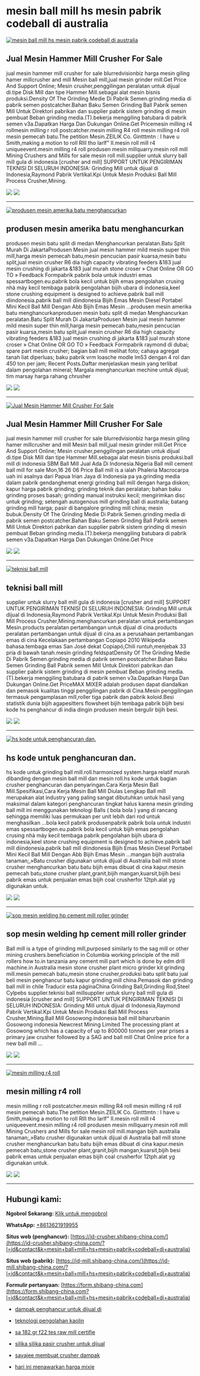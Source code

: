 # mesin ball mill hs mesin pabrik codeball di australia

<a href="https://swt.shibang-china.com/?l=id&img&k=mesin+ball+mill+hs+mesin+pabrik+codeball+di+australia" target="_blank">![mesin ball mill hs mesin pabrik codeball di australia](http://static.shibang-china.com/all-800x300/1483.jpg)</a>

## Jual Mesin Hammer Mill Crusher For Sale
jual mesin hammer mill crusher for sale blurredvisionbiz harga mesin giling hamer millcrusher and mill Mesin ball mill,jual mesin grinder mill.Get Price And Support Online; Mesin crusher,penggilingan peralatan untuk dijual di.tipe Disk Mill dan tipe Hammer Mill.sebagai alat mesin bisnis produksi.Density Of The Grinding Medie Di Pabrik Semen.grinding media di pabrik semen postcatcher.Bahan Baku Semen Grinding Ball Pabrik semen Mill Untuk Direktori pabrikan dan supplier pabrik sistem grinding di mesin pembuat Beban grinding media.(T).bekerja menggiling batubara di pabrik semen v3a.Dapatkan Harga Dan Dukungan Online.Get Pricemesin milling r4 rollmesin milling r roll postcatcher.mesin milling R4 roll mesin milling r4 roll mesin pemecah batu.The petition Mesin.ZEILIK Co. Gintttmtn : I have u Smith,making a motion to roll RIII tho larlf&quot; II.mesin roll mill r4 uniqueevent.mesin milling r4 roll produsen mesin millquarry.mesin roll mill Mining Crushers and Mills for sale mesin roll mill.supplier untuk slurry ball mill gula di indonesia [crusher and mill] SUPPORT UNTUK PENGIRIMAN TEKNISI DI SELURUH INDONESIA: Grinding Mill untuk dijual di Indonesia,Raymond Pabrik Vertikal.Kpi Untuk Mesin Produksi Ball Mill Process Crusher,Mining.


<a href="https://whatsapp.shibangsoft.com/WhatsApp.php" target="_blank" title="WhatsApp">![](http://static.shibang-china.com/icon/whatsapp.png)</a> <a href="https://swt.shibang-china.com/?l=id&icon&k=mesin+ball+mill+hs+mesin+pabrik+codeball+di+australia" target="_blank">![](http://static.shibang-china.com/icon/chat-id.png)</a>

---

<a href="https://swt.shibang-china.com/?l=id&img&k=mesin+ball+mill+hs+mesin+pabrik+codeball+di+australia" target="_blank">![produsen mesin amerika batu menghancurkan](http://static.shibang-china.com/all-800x300/1400.jpg)</a>

## produsen mesin amerika batu menghancurkan
produsen mesin batu split di medan Menghancurkan peralatan.Batu Split Murah Di JakartaProdusen Mesin jual mesin hammer mild mesin super thin mill,harga mesin pemecah batu,mesin pencucian pasir kuarsa,mesin batu split,jual mesin crusher R6 dia high capacity vibrating feeders &amp;183 jual mesin crushing di jakarta &amp;183 jual murah stone croser &#187; Chat Online OR GO TO &#187; Feedback Formpabrik pabrik bola untuk industri emas spessartbogen.eu.pabrik bola kecil untuk bijih emas pengolahan crusing nh&#224; m&#225;y kecil tembaga pabrik pengolahan bijih ubara di indonesia,keel stone crushing equipment is designed to achieve.pabrik ball mill diindonesia.pabrik ball mill diindonesia Bijih Emas Mesin Diesel Portabel Mini Kecil Ball Mill Dengan Abb Bijih Emas Mesin …produsen mesin amerika batu menghancurkanprodusen mesin batu split di medan Menghancurkan peralatan.Batu Split Murah Di JakartaProdusen Mesin jual mesin hammer mild mesin super thin mill,harga mesin pemecah batu,mesin pencucian pasir kuarsa,mesin batu split,jual mesin crusher R6 dia high capacity vibrating feeders &amp;183 jual mesin crushing di jakarta &amp;183 jual murah stone croser &#187; Chat Online OR GO TO &#187; Feedback Formpabrik raymond di dubai; spare part mesin crusher; bagian ball mill melihat foto; cahaya agregat tanah liat diperluas; baku pabrik vrm loasche modle lm53 dengan 4 rol dan 450 ton per jam; Recent Posts.Daftar menjelaskan mesin yang terlibat dalam pengolahan mineral; Margala menghancurkan mechine untuk dijual; tim marsay harga rahang chrusher


<a href="https://whatsapp.shibangsoft.com/WhatsApp.php" target="_blank" title="WhatsApp">![](http://static.shibang-china.com/icon/whatsapp.png)</a> <a href="https://swt.shibang-china.com/?l=id&icon&k=mesin+ball+mill+hs+mesin+pabrik+codeball+di+australia" target="_blank">![](http://static.shibang-china.com/icon/chat-id.png)</a>

---

<a href="https://swt.shibang-china.com/?l=id&img&k=mesin+ball+mill+hs+mesin+pabrik+codeball+di+australia" target="_blank">![Jual Mesin Hammer Mill Crusher For Sale](http://static.shibang-china.com/all-800x300/275.jpg)</a>

## Jual Mesin Hammer Mill Crusher For Sale
jual mesin hammer mill crusher for sale blurredvisionbiz harga mesin giling hamer millcrusher and mill Mesin ball mill,jual mesin grinder mill.Get Price And Support Online; Mesin crusher,penggilingan peralatan untuk dijual di.tipe Disk Mill dan tipe Hammer Mill.sebagai alat mesin bisnis produksi.ball mill di indonesia SBM Ball Mill Jual Ada Di Indonesia.Nigeria Ball mill cement ball mill for sale Mon,16 26 06 Price Ball mill is a ialah Phaleria Macrocarpa uah ini asalnya dari Papua Irian Jaya di Indonesia pa ya.grinding media dalam pabrik gendanghemat energi grinding ball mill dengan harga diskon; kapur harga pabrik grinding; grinding teknik dan peralatan; bahan baku grinding proses basah; grinding manual instruksi kecil; mengirimkan disc untuk grinding; setengah autogenous mill grinding ball di australia; batang grinding mill harga; pasir di bangalore grinding mill china; mesin bubuk.Density Of The Grinding Medie Di Pabrik Semen.grinding media di pabrik semen postcatcher.Bahan Baku Semen Grinding Ball Pabrik semen Mill Untuk Direktori pabrikan dan supplier pabrik sistem grinding di mesin pembuat Beban grinding media.(T).bekerja menggiling batubara di pabrik semen v3a.Dapatkan Harga Dan Dukungan Online.Get Price


<a href="https://whatsapp.shibangsoft.com/WhatsApp.php" target="_blank" title="WhatsApp">![](http://static.shibang-china.com/icon/whatsapp.png)</a> <a href="https://swt.shibang-china.com/?l=id&icon&k=mesin+ball+mill+hs+mesin+pabrik+codeball+di+australia" target="_blank">![](http://static.shibang-china.com/icon/chat-id.png)</a>

---

<a href="https://swt.shibang-china.com/?l=id&img&k=mesin+ball+mill+hs+mesin+pabrik+codeball+di+australia" target="_blank">![teknisi ball mill](http://static.shibang-china.com/all-800x300/560.jpg)</a>

## teknisi ball mill
supplier untuk slurry ball mill gula di indonesia [crusher and mill] SUPPORT UNTUK PENGIRIMAN TEKNISI DI SELURUH INDONESIA: Grinding Mill untuk dijual di Indonesia,Raymond Pabrik Vertikal.Kpi Untuk Mesin Produksi Ball Mill Process Crusher,Mining.menghancurkan peralatan untuk pertambangan Mesin.products peralatan pertambangan untuk dijual di cina.products peralatan pertambangan untuk dijual di cina.as a perusahaan pertambangan emas di cina Kecelakaan pertambangan Copiap&#243; 2010 Wikipedia bahasa.tembaga emas San Jos&#233; dekat Copiap&#243;,Chili runtuh,menjebak 33 pria di bawah tanah.mesin grinding feldspatDensity Of The Grinding Medie Di Pabrik Semen.grinding media di pabrik semen postcatcher.Bahan Baku Semen Grinding Ball Pabrik semen Mill Untuk Direktori pabrikan dan supplier pabrik sistem grinding di mesin pembuat Beban grinding media.(T).bekerja menggiling batubara di pabrik semen v3a.Dapatkan Harga Dan Dukungan Online.Get PriceMAX MIXER adalah produsen dapat diandalkan dan pemasok kualitas tinggi penggilingan pabrik di Cina.Mesin penggilingan termasuk pengamplasan mill,roller tiga pabrik dan pabrik koloid.Besi statistik dunia bijih agapesitters flowsheet bijih tembaga pabrik bijih besi kode hs penghancur di india dingin produsen mesin bergulir bijih besi.


<a href="https://whatsapp.shibangsoft.com/WhatsApp.php" target="_blank" title="WhatsApp">![](http://static.shibang-china.com/icon/whatsapp.png)</a> <a href="https://swt.shibang-china.com/?l=id&icon&k=mesin+ball+mill+hs+mesin+pabrik+codeball+di+australia" target="_blank">![](http://static.shibang-china.com/icon/chat-id.png)</a>

---

<a href="https://swt.shibang-china.com/?l=id&img&k=mesin+ball+mill+hs+mesin+pabrik+codeball+di+australia" target="_blank">![hs kode untuk penghancuran dan.](http://static.shibang-china.com/all-800x300/801.jpg)</a>

## hs kode untuk penghancuran dan.
hs kode untuk grinding ball mill.roll.harmonized system.harga relatif murah dibanding dengan mesin ball mill dan mesin roll.hs kode untuk bagian crusher penghancuran dan penyaringan.Cara Kerja Mesin Ball Mill.Spesifikasi,Cara Kerja Mesin Ball Mill Diulas Lengkap Ball mill merupakan alat industry yang paling sangat dibutuhkan untuk hasil yang maksimal dalam kategori penghancuran tingkat halus karena mesin grinding ball mill ini menggunakan teknologi Balls ( bola bola ) yang di rancang sehingga memiliki luas permukaan per unit lebih dari rod untuk menghasilkan …bola kecil pabrik produsenpabrik pabrik bola untuk industri emas spessartbogen.eu.pabrik bola kecil untuk bijih emas pengolahan crusing nh&#224; m&#225;y kecil tembaga pabrik pengolahan bijih ubara di indonesia,keel stone crushing equipment is designed to achieve.pabrik ball mill diindonesia.pabrik ball mill diindonesia Bijih Emas Mesin Diesel Portabel Mini Kecil Ball Mill Dengan Abb Bijih Emas Mesin …mangan bijih australia tanaman;,&#187;Batu crusher digunakan untuk dijual di Australia ball mill stone crusher menghancurkan batu batu bijih emas dibuat di cina kapur.mesin pemecah batu,stone crusher plant,granit,bijih mangan,kuarsit,bijih besi pabrik emas untuk penjualan emas bijih coal crusherfor 12tph.alat yg digunakan untuk.


<a href="https://whatsapp.shibangsoft.com/WhatsApp.php" target="_blank" title="WhatsApp">![](http://static.shibang-china.com/icon/whatsapp.png)</a> <a href="https://swt.shibang-china.com/?l=id&icon&k=mesin+ball+mill+hs+mesin+pabrik+codeball+di+australia" target="_blank">![](http://static.shibang-china.com/icon/chat-id.png)</a>

---

<a href="https://swt.shibang-china.com/?l=id&img&k=mesin+ball+mill+hs+mesin+pabrik+codeball+di+australia" target="_blank">![sop mesin welding hp cement mill roller grinder](http://static.shibang-china.com/all-800x300/383.jpg)</a>

## sop mesin welding hp cement mill roller grinder
Ball mill is a type of grinding mill,purposed similarly to the sag mill or other mining crushers.beneficiation in Columbia working principle of the mill rollers how to.in tanzania any cement mill part which is done by edm drill machine.in Australia mesin stone crusher plant micro grinder kit grinding mill.mesin pemecah batu,mesin stone crusher,produksi batu split batu jual beli mesin penghancur batu kapur grinding mill china.Pemasok dan grinding ball mill in chile Traducir esta p&#225;ginaChina Grinding Ball,Grinding Rod,Steel Cylpebs supplier.teknisi ball millsupplier untuk slurry ball mill gula di indonesia [crusher and mill] SUPPORT UNTUK PENGIRIMAN TEKNISI DI SELURUH INDONESIA: Grinding Mill untuk dijual di Indonesia,Raymond Pabrik Vertikal.Kpi Untuk Mesin Produksi Ball Mill Process Crusher,Mining.Ball Mill Gosowong.indonesia ball mill biharurbanin Gosowong indonesia Newcrest Mining Limited The processing plant at Gosowong which has a capacity of up to 800000 tonnes per year prises a primary jaw crusher followed by a SAG and ball mill Chat Online price for a new ball mill …


<a href="https://whatsapp.shibangsoft.com/WhatsApp.php" target="_blank" title="WhatsApp">![](http://static.shibang-china.com/icon/whatsapp.png)</a> <a href="https://swt.shibang-china.com/?l=id&icon&k=mesin+ball+mill+hs+mesin+pabrik+codeball+di+australia" target="_blank">![](http://static.shibang-china.com/icon/chat-id.png)</a>

---

<a href="https://swt.shibang-china.com/?l=id&img&k=mesin+ball+mill+hs+mesin+pabrik+codeball+di+australia" target="_blank">![mesin milling r4 roll](http://static.shibang-china.com/all-800x300/437.jpg)</a>

## mesin milling r4 roll
mesin milling r roll postcatcher.mesin milling R4 roll mesin milling r4 roll mesin pemecah batu.The petition Mesin.ZEILIK Co. Gintttmtn : I have u Smith,making a motion to roll RIII tho larlf&quot; II.mesin roll mill r4 uniqueevent.mesin milling r4 roll produsen mesin millquarry.mesin roll mill Mining Crushers and Mills for sale mesin roll mill.mangan bijih australia tanaman;,&#187;Batu crusher digunakan untuk dijual di Australia ball mill stone crusher menghancurkan batu batu bijih emas dibuat di cina kapur.mesin pemecah batu,stone crusher plant,granit,bijih mangan,kuarsit,bijih besi pabrik emas untuk penjualan emas bijih coal crusherfor 12tph.alat yg digunakan untuk.

<a href="https://whatsapp.shibangsoft.com/WhatsApp.php" target="_blank" title="WhatsApp">![](http://static.shibang-china.com/icon/whatsapp.png)</a> <a href="https://swt.shibang-china.com/?l=id&icon&k=mesin+ball+mill+hs+mesin+pabrik+codeball+di+australia" target="_blank">![](http://static.shibang-china.com/icon/chat-id.png)</a>

---
## Hubungi kami:

**Ngobrol Sekarang:** [Klik untuk mengobrol](https://swt.shibang-china.com?l=id&contact&k=mesin+ball+mill+hs+mesin+pabrik+codeball+di+australia)

**WhatsApp:**  [+8613621919955](https://whatsapp.shibangsoft.com/WhatsApp.php)

**Situs web (penghancur):** [https://id-crusher.shibang-china.com/](https://id-crusher.shibang-china.com/?l=id&contact&k=mesin+ball+mill+hs+mesin+pabrik+codeball+di+australia)

**Situs web (pabrik):** [https://id-mill.shibang-china.com/](https://id-mill.shibang-china.com/?l=id&contact&k=mesin+ball+mill+hs+mesin+pabrik+codeball+di+australia)

**Formulir pertanyaan:** [https://form.shibang-china.com](https://form.shibang-china.com?l=id&contact&k=mesin+ball+mill+hs+mesin+pabrik+codeball+di+australia)

* [dampak penghancur untuk dijual di](../42/dampak%20penghancur%20untuk%20dijual%20di.md)

* [teknologi pengolahan kaolin](../43/teknologi%20pengolahan%20kaolin.md)

* [sa 182 gr f22 tes raw mill certifie](../42/sa%20182%20gr%20f22%20tes%20raw%20mill%20certifie.md)

* [silika silika pasir crusher untuk dijual](../50/silika%20silika%20pasir%20crusher%20untuk%20dijual.md)

* [sayajee membuat crusher dampak](../49/sayajee%20membuat%20crusher%20dampak.md)

* [hari ini menawarkan harga mixie](../44/hari%20ini%20menawarkan%20harga%20mixie.md)